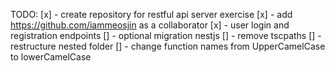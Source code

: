 TODO:
[x] - create repository for restful api server exercise
[x] - add https://github.com/iammeosjin as a collaborator
[x] - user login and registration endpoints
[] - optional migration nestjs
[] - remove tscpaths
[] - restructure nested folder
[] - change function names from UpperCamelCase to lowerCamelCase
